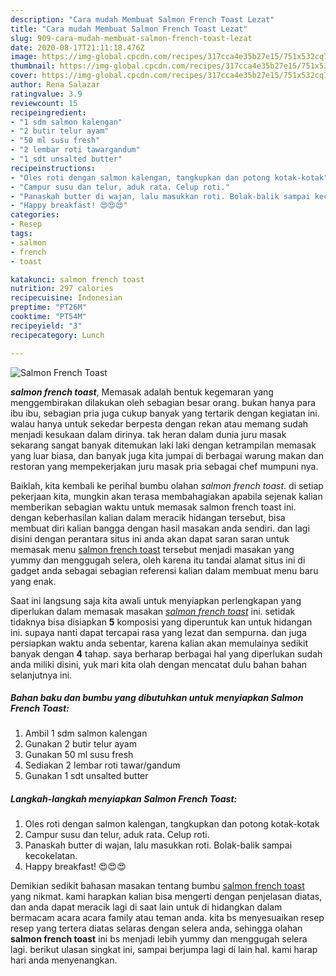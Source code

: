 ```yaml
---
description: "Cara mudah Membuat Salmon French Toast Lezat"
title: "Cara mudah Membuat Salmon French Toast Lezat"
slug: 909-cara-mudah-membuat-salmon-french-toast-lezat
date: 2020-08-17T21:11:18.476Z
image: https://img-global.cpcdn.com/recipes/317cca4e35b27e15/751x532cq70/salmon-french-toast-foto-resep-utama.jpg
thumbnail: https://img-global.cpcdn.com/recipes/317cca4e35b27e15/751x532cq70/salmon-french-toast-foto-resep-utama.jpg
cover: https://img-global.cpcdn.com/recipes/317cca4e35b27e15/751x532cq70/salmon-french-toast-foto-resep-utama.jpg
author: Rena Salazar
ratingvalue: 3.9
reviewcount: 15
recipeingredient:
- "1 sdm salmon kalengan"
- "2 butir telur ayam"
- "50 ml susu fresh"
- "2 lembar roti tawargandum"
- "1 sdt unsalted butter"
recipeinstructions:
- "Oles roti dengan salmon kalengan, tangkupkan dan potong kotak-kotak"
- "Campur susu dan telur, aduk rata. Celup roti."
- "Panaskah butter di wajan, lalu masukkan roti. Bolak-balik sampai kecokelatan."
- "Happy breakfast! 😍😍😍"
categories:
- Resep
tags:
- salmon
- french
- toast

katakunci: salmon french toast 
nutrition: 297 calories
recipecuisine: Indonesian
preptime: "PT26M"
cooktime: "PT54M"
recipeyield: "3"
recipecategory: Lunch

---
```



![Salmon French Toast](https://img-global.cpcdn.com/recipes/317cca4e35b27e15/751x532cq70/salmon-french-toast-foto-resep-utama.jpg)

<b><i>salmon french toast</i></b>, Memasak adalah bentuk kegemaran yang menggembirakan dilakukan oleh sebagian besar orang. bukan hanya para ibu ibu, sebagian pria juga cukup banyak yang tertarik dengan kegiatan ini. walau hanya untuk sekedar berpesta dengan rekan atau memang sudah menjadi kesukaan dalam dirinya. tak heran dalam dunia juru masak sekarang sangat banyak ditemukan laki laki dengan ketrampilan memasak yang luar biasa, dan banyak juga kita jumpai di berbagai warung makan dan restoran yang mempekerjakan juru masak pria sebagai chef mumpuni nya.

Baiklah, kita kembali ke perihal bumbu olahan <i>salmon french toast</i>. di setiap pekerjaan kita, mungkin akan terasa membahagiakan apabila sejenak kalian memberikan sebagian waktu untuk memasak salmon french toast ini. dengan keberhasilan kalian dalam meracik hidangan tersebut, bisa membuat diri kalian bangga dengan hasil masakan anda sendiri. dan lagi disini dengan perantara situs ini anda akan dapat saran saran untuk memasak menu <u>salmon french toast</u> tersebut menjadi masakan yang yummy dan menggugah selera, oleh karena itu tandai alamat situs ini di gadget anda sebagai sebagian referensi kalian dalam membuat menu baru yang enak.




Saat ini langsung saja kita awali untuk menyiapkan perlengkapan yang diperlukan dalam memasak masakan <u><i>salmon french toast</i></u> ini. setidak tidaknya bisa disiapkan <b>5</b> komposisi yang diperuntuk kan untuk hidangan ini. supaya nanti dapat tercapai rasa yang lezat dan sempurna. dan juga persiapkan waktu anda sebentar, karena kalian akan memulainya sedikit banyak dengan <b>4</b> tahap. saya berharap berbagai hal yang diperlukan sudah anda miliki disini, yuk mari kita olah dengan mencatat dulu bahan bahan selanjutnya ini.

<!--inarticleads1-->

##### Bahan baku dan bumbu yang dibutuhkan untuk menyiapkan Salmon French Toast:

1. Ambil 1 sdm salmon kalengan
1. Gunakan 2 butir telur ayam
1. Gunakan 50 ml susu fresh
1. Sediakan 2 lembar roti tawar/gandum
1. Gunakan 1 sdt unsalted butter




<!--inarticleads2-->

##### Langkah-langkah menyiapkan Salmon French Toast:

1. Oles roti dengan salmon kalengan, tangkupkan dan potong kotak-kotak
1. Campur susu dan telur, aduk rata. Celup roti.
1. Panaskah butter di wajan, lalu masukkan roti. Bolak-balik sampai kecokelatan.
1. Happy breakfast! 😍😍😍




Demikian sedikit bahasan masakan tentang bumbu <u>salmon french toast</u> yang nikmat. kami harapkan kalian bisa mengerti dengan penjelasan diatas, dan anda dapat meracik lagi di saat lain untuk di hidangkan dalam bermacam acara acara family atau teman anda. kita bs menyesuaikan resep resep yang tertera diatas selaras dengan selera anda, sehingga olahan <b>salmon french toast</b> ini bs menjadi lebih yummy dan menggugah selera lagi. berikut ulasan singkat ini, sampai berjumpa lagi di lain hal. kami harap hari anda menyenangkan.

